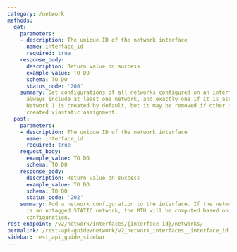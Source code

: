 ```yaml
---
category: /network
methods:
  get:
    parameters:
    - description: The unique ID of the network interface
      name: interface_id
      required: true
    response_body:
      description: Return value on success
      example_value: TO DO
      schema: TO DO
      status_code: '200'
    summary: Get configurations of all networks configured on an interface. This will
      always include at least one network, and exactly one if it is assigned by DHCP.
      Network 1 is created by default, but it may be removed if other networks are
      created viastatic assignment.
  post:
    parameters:
    - description: The unique ID of the network interface
      name: interface_id
      required: true
    request_body:
      example_value: TO DO
      schema: TO DO
    response_body:
      description: Return value on success
      example_value: TO DO
      schema: TO DO
      status_code: '202'
    summary: Add a network configuration to the interface. If the network being added
      is an untagged STATIC network, the MTU will be computed based on the interface
      configuration.
rest_endpoint: /v2/network/interfaces/{interface_id}/networks/
permalink: /rest-api-guide/network/v2_network_interfaces__interface_id_networks.html
sidebar: rest_api_guide_sidebar
---
```

